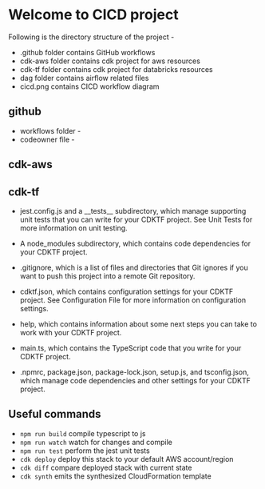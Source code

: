 # Welcome to CICD project

Following is the directory structure of the project -
* .github folder contains GitHub workflows
* cdk-aws folder contains cdk project for aws resources
* cdk-tf folder contains cdk project for databricks resources
* dag folder contains airflow related files
* cicd.png contains CICD workflow diagram

## github 
* workflows folder -
* codeowner file - 

## cdk-aws

## cdk-tf
* jest.config.js and a \_\_tests\_\_ subdirectory, which manage supporting unit tests that you can write for your CDKTF project. See Unit Tests for more information on unit testing.

* A node_modules subdirectory, which contains code dependencies for your CDKTF project.

* .gitignore, which is a list of files and directories that Git ignores if you want to push this project into a remote Git repository.

* cdktf.json, which contains configuration settings for your CDKTF project. See Configuration File for more information on configuration settings.

* help, which contains information about some next steps you can take to work with your CDKTF project.

* main.ts, which contains the TypeScript code that you write for your CDKTF project.

* .npmrc, package.json, package-lock.json, setup.js, and tsconfig.json, which manage code dependencies and other settings for your CDKTF project.

## Useful commands

* `npm run build`   compile typescript to js
* `npm run watch`   watch for changes and compile
* `npm run test`    perform the jest unit tests
* `cdk deploy`      deploy this stack to your default AWS account/region
* `cdk diff`        compare deployed stack with current state
* `cdk synth`       emits the synthesized CloudFormation template
